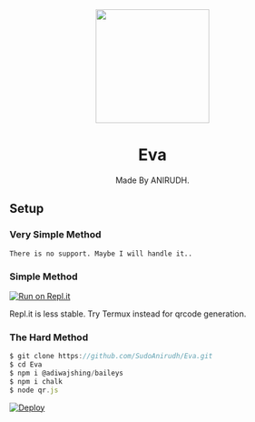 <div align = "center">
  <img src = "https://telegra.ph/file/fd4230902e75d397d8667.jpg" width = "200" height = "200">
  <h1> Eva </h1>
</div>
<p align = "center">
     Made By ANIRUDH.
    <br>

## Setup
### Very Simple Method
`There is no support. Maybe I will handle it..`

### Simple Method
[![Run on Repl.it](https://repl.it/badge/github/quiec/whatsasena)](https://repl.it/@phaticusthiccy/WhatsAsena-QR)

Repl.it is less stable. Try Termux instead for qrcode generation.

### The Hard Method
``` js
$ git clone https://github.com/SudoAnirudh/Eva.git
$ cd Eva
$ npm i @adiwajshing/baileys
$ npm i chalk
$ node qr.js
```
[![Deploy](https://www.herokucdn.com/deploy/button.svg)](https://heroku.com/deploy?template=https://github.com/SudoAnirudh/Eva)


